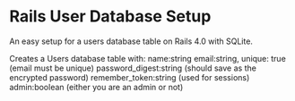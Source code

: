 Rails User Database Setup
=========================

An easy setup for a users database table on Rails 4.0 with SQLite.

Creates a Users database table with:
name:string
email:string, unique: true (email must be unique)
password_digest:string (should save as the encrypted password)
remember_token:string (used for sessions)
admin:boolean (either you are an admin or not)